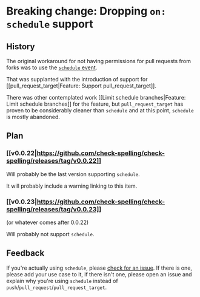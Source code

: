 # Breaking change: Dropping `on: schedule` support

## History

The original workaround for not having permissions for pull requests from forks was to use the [`schedule` event](https://docs.github.com/en/actions/using-workflows/events-that-trigger-workflows#schedule).

That was supplanted with the introduction of support for [[pull_request_target|Feature: Support pull_request_target]].

There was other contemplated work [[Limit schedule branches|Feature: Limit schedule branches]] for the feature, but `pull_request_target` has proven to be considerably cleaner than `schedule` and at this point, `schedule` is mostly abandoned.

## Plan

### [[v0.0.22|https://github.com/check-spelling/check-spelling/releases/tag/v0.0.22]]
Will probably be the last version supporting `schedule`.

It will probably include a warning linking to this item.

### [[v0.0.23|https://github.com/check-spelling/check-spelling/releases/tag/v0.0.23]]
(or whatever comes after 0.0.22)

Will probably not support `schedule`.

## Feedback

If you're actually using `schedule`, please [check for an issue](https://github.com/check-spelling/check-spelling/issues?q=is%3Aissue+is%3Aopen+schedule+event+created%3A%3E%3D2023-04-01). If there is one, please add your use case to it, if there isn't one, please open an issue and explain why you're using `schedule` instead of `push`/`pull_request`/`pull_request_target`.
